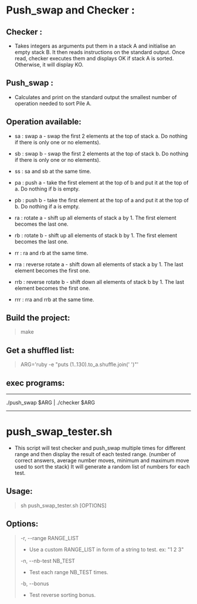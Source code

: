 # Push_swap and Checker :
 
## Checker :
    
- Takes integers as arguments put them in a stack A and initialise an empty stack B. It then reads instructions on the standard output. Once read, checker executes them and displays OK if stack A is sorted. Otherwise, it will display KO.

## Push_swap :
    
- Calculates and print on the standard output the smallest number of operation needed to sort Pile A.
    
## Operation available:
    
- sa : swap a - swap the first 2 elements at the top of stack a. Do nothing if there is only one or no elements).

- sb : swap b - swap the first 2 elements at the top of stack b. Do nothing if there is only one or no elements).

- ss : sa and sb at the same time.

- pa : push a - take the first element at the top of b and put it at the top of a. Do nothing if b is empty.

- pb : push b - take the first element at the top of a and put it at the top of b. Do nothing if a is empty.

- ra : rotate a - shift up all elements of stack a by 1. The first element becomes the last one.

- rb : rotate b - shift up all elements of stack b by 1. The first element becomes the last one.

- rr : ra and rb at the same time.

- rra : reverse rotate a - shift down all elements of stack a by 1. The last element becomes the first one.
    
- rrb : reverse rotate b - shift down all elements of stack b by 1. The last element becomes the first one.

- rrr : rra and rrb at the same time.

## Build the project:

> make

## Get a shuffled list:

> ARG='ruby -e "puts (1..130).to_a.shuffle.join(' ')"'

## exec programs:

---

 ./push_swap $ARG | ./checker $ARG

---

# push_swap_tester.sh

- This script will test checker and push_swap multiple times for different range and then display the result of each tested range. (number of correct answers, average number moves, minimum and maximum move used to sort the stack) It will generate a random list of numbers for each test.

## Usage:	
> sh push_swap_tester.sh [OPTIONS]

## Options:

> -r, --range RANGE_LIST
> -	Use a custom RANGE_LIST in form of a string to test. ex: "1 2 3"
> 
> -n, --nb-test NB_TEST
> - Test each range NB_TEST times.
> 
> -b, --bonus
>	- Test reverse sorting bonus.

